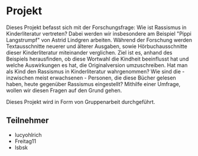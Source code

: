 # Projekt #
Dieses Projekt befasst sich mit der Forschungsfrage: Wie ist Rassismus in Kinderliteratur vertreten? 
Dabei werden wir insbesondere am Beispiel "Pippi Langstrumpf" von Astrid Lindgren arbeiten. 
Während der Forschung werden Textausschnitte neuerer und älterer Ausgaben, sowie Hörbuchausschnitte dieser Kinderliteratur  miteinander verglichen.
Ziel ist es, anhand des Beispiels herausfinden, ob diese Wortwahl die Kindheit beeinflusst hat und welche Auswirkungen es hat, die Originalversion umzuschreiben. 
Hat man als Kind den Rassismus in Kinderliteratur wahrgenommen?
Wie sind die - inzwischen meist erwachsenen - Personen, die diese Bücher gelesen haben, heute gegenüber Rassismus eingestellt?
Mithilfe einer Umfrage, wollen wir diesen Fragen auf den Grund gehen. 

Dieses Projekt wird in Form von Gruppenarbeit durchgeführt.

## Teilnehmer ##
- lucyohlrich
- Freitag11
- lsbsk

